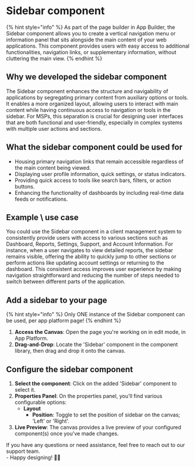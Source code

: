 # Sidebar component

{% hint style="info" %}
As part of the page builder in App Builder, the Sidebar component allows you to create a vertical navigation menu or information panel that sits alongside the main content of your web applications. This component provides users with easy access to additional functionalities, navigation links, or supplementary information, without cluttering the main view.
{% endhint %}

## Why we developed the sidebar component

The Sidebar component enhances the structure and navigability of applications by segregating primary content from auxiliary options or tools. It enables a more organized layout, allowing users to interact with main content while having continuous access to navigation or tools in the sidebar. For MSPs, this separation is crucial for designing user interfaces that are both functional and user-friendly, especially in complex systems with multiple user actions and sections.

## What the sidebar component could be used for

* Housing primary navigation links that remain accessible regardless of the main content being viewed.
* Displaying user profile information, quick settings, or status indicators.
* Providing quick access to tools like search bars, filters, or action buttons.
* Enhancing the functionality of dashboards by including real-time data feeds or notifications.

## **Example \ use case**

You could use the Sidebar component in a client management system to consistently provide users with access to various sections such as Dashboard, Reports, Settings, Support, and Account Information. For instance, when a user navigates to view detailed reports, the sidebar remains visible, offering the ability to quickly jump to other sections or perform actions like updating account settings or returning to the dashboard. This consistent access improves user experience by making navigation straightforward and reducing the number of steps needed to switch between different parts of the application.

## Add a sidebar to your page

{% hint style="info" %}
Only ONE instance of the Sidebar component can be used, per app platform page!
{% endhint %}

1. **Access the Canvas**: Open the page you're working on in edit mode, in App Platform.
2. **Drag-and-Drop**: Locate the 'Sidebar' component in the component library, then drag and drop it onto the canvas.

## Configure the sidebar component

1. **Select the component**: Click on the added 'Sidebar' component to select it.
2. **Properties Panel**: On the properties panel, you'll find various configurable options:
   * **Layout**
     * **Position**: Toggle to set the position of sidebar on the canvas; 'Left' or 'Right'.
3. **Live Preview**: The canvas provides a live preview of your configured component(s) once you've made changes.



If you have any questions or need assistance, feel free to reach out to our support team.\
&#x20;\- Happy designing! 🎨🚀
